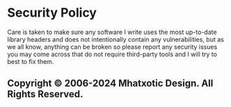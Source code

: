 # Security Policy

Care is taken to make sure any software I write uses the most up-to-date library headers and does not intentionally contain any vulnerabilities, but as we all know, anything can be broken so please report any security issues you may come across that do not require third-party tools and I will try to best to fix them.

## Copyright © 2006-2024 Mhatxotic Design. All Rights Reserved.
